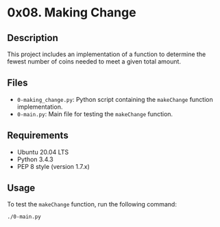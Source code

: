 # 0x08. Making Change

## Description
This project includes an implementation of a function to determine the fewest number of coins needed to meet a given total amount.

## Files
* `0-making_change.py`: Python script containing the `makeChange` function implementation.
* `0-main.py`: Main file for testing the `makeChange` function.

## Requirements
* Ubuntu 20.04 LTS
* Python 3.4.3
* PEP 8 style (version 1.7.x)

## Usage
To test the `makeChange` function, run the following command:

```bash
./0-main.py

